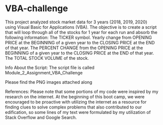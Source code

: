 # VBA-challenge

This project analyzed stock market data for 3 years (2018, 2019, 2020) using Visual Basic for Applications (VBA). 
The objective is to create a script that will loop through all of the stocks for 1 year for each run and absorb the following information:
  The TICKER symbol.
  Yearly change from OPENING PRICE at the BEGINNING of a given year to the CLOSING PRICE at the END of that year.
  The PERCENT CHANGE from the OPENING PRICE at the BEGINNING of a given year to the CLOSING PRICE at the END of that year.
  The TOTAL STOCK VOLUME of the stock.


Info About the Script:
The script file is called Module_2_Assignment_VBA_Challenge

Please find the PNG images attached along 

References:
Please note that some portions of my code were inspired by my research on the internet. At the beginning of this boot camp, we were encouraged to be proactive with utilizing the internet as a resource for finding clues to solve complex problems that also contributed to our edification, so some lines of my text were formulated by my utilization of Stack Overflow and Google Search.
